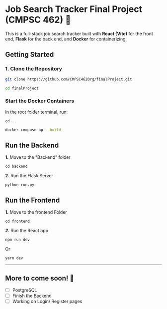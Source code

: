 # Job Search Tracker Final Project (CMPSC 462) 📂


This is a full-stack job search tracker built with **React (Vite)** for the front end, **Flask** for the back end, and **Docker** for containerizing.

## Getting Started 


### 1. Clone the Repository

  ```bash
  git clone https://github.com/CMPSC462Org/finalProject.git
```
```bash
cd finalProject
```

### Start the Docker Containers 

In the root folder terminal, run:

```
cd ..
```

```bash
docker-compose up --build
```

## Run the Backend

**1.** Move to the "Backend" folder

```
cd backend
```

**2.** Run the Flask Server
```
python run.py
```


## Run the Frontend

**1.** Move to the frontend Folder

```
cd frontend
```

***2.*** Run the React app

```
npm run dev
```

Or

```
yarn dev
```

---

## More to come soon! 🥳

* [ ] PostgreSQL
* [ ] Finish the Backend
* [ ] Working on Login/ Register pages
